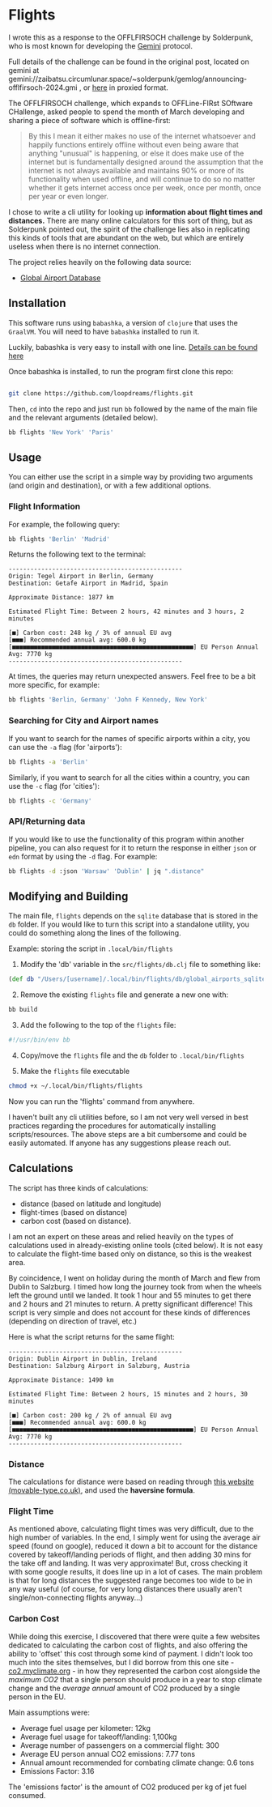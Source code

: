 # Flights

I wrote this as a response to the OFFLFIRSOCH challenge by Solderpunk, who is most known for developing the [Gemini](https://geminiprotocol.net/) protocol.

Full details of the challenge can be found in the original post, located on gemini at gemini://zaibatsu.circumlunar.space/~solderpunk/gemlog/announcing-offlfirsoch-2024.gmi , or [here](https://geminiproxy.p.projectsegfau.lt/gemini/zaibatsu.circumlunar.space/~solderpunk/gemlog/announcing-offlfirsoch-2024.gmi) in proxied format.

The OFFLFIRSOCH challenge, which expands to OFFLine-FIRst SOftware CHallenge, asked people to spend the month of March developing and sharing a piece of software which is offline-first:

> By this I mean it either makes no use of the internet whatsoever and happily functions entirely offline without even being aware that anything "unusual" is happening, or else it does make use of the internet but is fundamentally designed around the assumption that the internet is not always available and maintains 90% or more of its functionality when used offline, and will continue to do so no matter whether it gets internet access once per week, once per month, once per year or even longer.

I chose to write a cli utility for looking up **information about flight times and distances.** There are many online calculators for this sort of thing, but as Solderpunk pointed out, the spirit of the challenge lies also in replicating this kinds of tools that are abundant on the web, but which are entirely useless when there is no internet connection.

The project relies heavily on the following data source:

- [Global Airport Database](https://www.partow.net/miscellaneous/airportdatabase/)

## Installation

This software runs using `babashka`, a version of `clojure` that uses the `GraalVM`. You will need to have `babashka` installed to run it.

Luckily, babashka is very easy to install with one line. [Details can be found here](https://github.com/babashka/babashka?tab=readme-ov-file#quickstart)

Once babashka is installed, to run the program first clone this repo:

``` sh

git clone https://github.com/loopdreams/flights.git

```

Then, `cd` into the repo and  just run `bb` followed by the name of the main file and the relevant arguments (detailed below).

``` sh
bb flights 'New York' 'Paris'
```

## Usage

You can either use the script in a simple way by providing two arguments (and origin and destination), or with a few additional options.

### Flight Information
For example, the following query:

``` sh
bb flights 'Berlin' 'Madrid'
```

Returns the following text to the terminal:

``` text
------------------------------------------------
Origin: Tegel Airport in Berlin, Germany
Destination: Getafe Airport in Madrid, Spain

Approximate Distance: 1877 km

Estimated Flight Time: Between 2 hours, 42 minutes and 3 hours, 2 minutes

[■] Carbon cost: 248 kg / 3% of annual EU avg
[■■■] Recommended annual avg: 600.0 kg
[■■■■■■■■■■■■■■■■■■■■■■■■■■■■■■■■■■■■■■■■■■■■■■■■■■] EU Person Annual Avg: 7770 kg
------------------------------------------------
```

At times, the queries may return unexpected answers. Feel free to be a bit more specific, for example:

``` sh
bb flights 'Berlin, Germany' 'John F Kennedy, New York'
```


### Searching for City and Airport names

If you want to search for the names of specific airports within a city, you can use the `-a` flag (for 'airports'):

``` sh
bb flights -a 'Berlin'
```

Similarly, if you want to search for all the cities within a country, you can use the `-c` flag (for 'cities'):

``` sh
bb flights -c 'Germany'
```

### API/Returning data

If you would like to use the functionality of this program within another pipeline, you can also request for it to return the response in either `json` or `edn` format by using the `-d` flag. For example:

``` sh
bb flights -d :json 'Warsaw' 'Dublin' | jq ".distance"
```

## Modifying and Building

The main file, `flights` depends on the `sqlite` database that is stored in the `db` folder. If you would like to turn this script into a standalone utility, you could do something along the lines of the following.

Example: storing the script in `.local/bin/flights`

1. Modify the 'db' variable in the `src/flights/db.clj` file to something like:

``` clojure
(def db "/Users/[username]/.local/bin/flights/db/global_airports_sqlite.db")
```

2. Remove the existing `flights` file and generate a new one with:

``` sh
bb build
```

3. Add the following to the top of the `flights` file:

``` sh
#!/usr/bin/env bb
```

4. Copy/move the `flights` file and the `db` folder to `.local/bin/flights`

5. Make the `flights` file executable 

``` sh
chmod +x ~/.local/bin/flights/flights
```

Now you can run the 'flights' command from anywhere. 

I haven't built any cli utilities before, so I am not very well versed in best practices regarding the procedures for automatically installing scripts/resources. The above steps are a bit cumbersome and could be easily automated. If anyone has any suggestions please reach out.

## Calculations

The script has three kinds of calculations:

- distance (based on latitude and longitude)
- flight-times (based on distance) 
- carbon cost (based on distance). 

I am not an expert on these areas and relied heavily on the types of calculations used in already-existing online tools (cited below). It is not easy to calculate the flight-time based only on distance, so this is the weakest area. 

By coincidence, I went on holiday during the month of March and flew from Dublin to Salzburg. I timed how long the journey took from when the wheels left the ground until we landed. It took 1 hour and 55 minutes to get there and 2 hours and 21 minutes to return. A pretty significant difference! This script is very simple and does not account for these kinds of differences (depending on direction of travel, etc.)

Here is what the script returns for the same flight:

``` text
------------------------------------------------
Origin: Dublin Airport in Dublin, Ireland
Destination: Salzburg Airport in Salzburg, Austria

Approximate Distance: 1490 km

Estimated Flight Time: Between 2 hours, 15 minutes and 2 hours, 30 minutes

[■] Carbon cost: 200 kg / 2% of annual EU avg
[■■■] Recommended annual avg: 600.0 kg
[■■■■■■■■■■■■■■■■■■■■■■■■■■■■■■■■■■■■■■■■■■■■■■■■■■] EU Person Annual Avg: 7770 kg
------------------------------------------------
```

### Distance

The calculations for distance were based on reading through [this website (movable-type.co.uk)](https://www.movable-type.co.uk/scripts/latlong.html), and used the **haversine formula**.

### Flight Time 

As mentioned above, calculating flight times was very difficult, due to the high number of variables. In the end, I simply went for using the average air speed (found on google), reduced it down a bit to account for the distance covered by takeoff/landing periods of flight, and then adding 30 mins for the take off and landing. It was very approximate! But, cross checking it with some google results, it does line up in a lot of cases. The main problem is that for long distances the suggested range becomes too wide to be in any way useful (of course, for very long distances there usually aren't single/non-connecting flights anyway...)

### Carbon Cost

While doing this exercise, I discovered that there were quite a few websites dedicated to calculating the carbon cost of flights, and also offering the ability to 'offset' this cost through some kind of payment. I didn't look too much into the sites themselves, but I did borrow from this one site - [co2.myclimate.org](https://co2.myclimate.org/en/flight_calculators/new) - in how they represented the carbon cost alongside the *maximum CO2* that a single person should produce in a year to stop climate change and the *average annual* amount of CO2 produced by a single person in the EU.

Main assumptions were:

- Average fuel usage per kilometer: 12kg
- Average fuel usage for takeoff/landing: 1,100kg
- Average number of passengers on a commercial flight: 300
- Average EU person annual CO2 emissions: 7.77 tons
- Annual amount recommended for combating climate change: 0.6 tons
- Emissions Factor: 3.16

The 'emissions factor' is the amount of CO2 produced per kg of jet fuel consumed.

